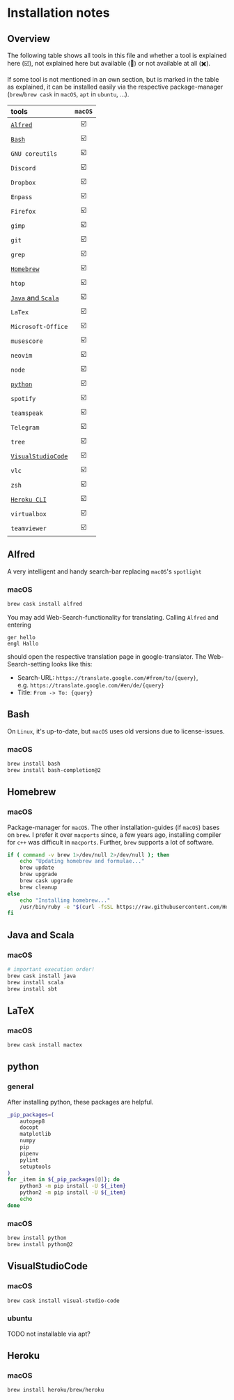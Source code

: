 # Installation notes

## Overview

The following table shows all tools in this file and whether a tool is explained here (:ballot_box_with_check:), not explained here but available (:black_square_button:) or not available at all (:heavy_multiplication_x:).

If some tool is not mentioned in an own section, but is marked in the table as explained, it can be installed easily via the respective package-manager (`brew`/`brew cask` in `macOS`, `apt` in `ubuntu`, ...).

| tools                             | `macOS`                 |
|:----------------------------------|:-----------------------:|
| [`Alfred`](#alfred)               | :ballot_box_with_check: |
| [`Bash`](#bash)                   | :ballot_box_with_check: |
| `GNU coreutils`                   | :ballot_box_with_check: |
| `Discord`                         | :ballot_box_with_check: |
| `Dropbox`                         | :ballot_box_with_check: |
| `Enpass`                          | :ballot_box_with_check: |
| `Firefox`                         | :ballot_box_with_check: |
| `gimp`                            | :ballot_box_with_check: |
| `git`                             | :ballot_box_with_check: |
| `grep`                            | :ballot_box_with_check: |
| [`Homebrew`](#brew)               | :ballot_box_with_check: |
| `htop`                            | :ballot_box_with_check: |
| [`Java` and `Scala`](#java-scala) | :ballot_box_with_check: |
| `LaTex`                           | :ballot_box_with_check: |
| `Microsoft-Office`                | :ballot_box_with_check: |
| `musescore`                       | :ballot_box_with_check: |
| `neovim`                          | :ballot_box_with_check: |
| `node`                            | :ballot_box_with_check: |
| [`python`](#python)               | :ballot_box_with_check: |
| `spotify`                         | :ballot_box_with_check: |
| `teamspeak`                       | :ballot_box_with_check: |
| `Telegram`                        | :ballot_box_with_check: |
| `tree`                            | :ballot_box_with_check: |
| [`VisualStudioCode`](#vscode)     | :ballot_box_with_check: |
| `vlc`                             | :ballot_box_with_check: |
| `zsh`                             | :ballot_box_with_check: |
| [`Heroku CLI`](#heroku)           | :ballot_box_with_check: |
| `virtualbox`                      | :ballot_box_with_check: |
| `teamviewer`                      | :ballot_box_with_check: |

## Alfred <a name="alfred"></a>

A very intelligent and handy search-bar replacing `macOS`'s `spotlight`

### macOS

```zsh
brew cask install alfred
```

You may add Web-Search-functionality for translating.
Calling `Alfred` and entering

```text
ger hello
engl Hallo
```

should open the respective translation page in google-translator.
The Web-Search-setting looks like this:

- Search-URL: `https://translate.google.com/#from/to/{query}`,  
  e.g. `https://translate.google.com/#en/de/{query}`
- Title: `From -> To: {query}`

## Bash <a name="bash"></a>

On `Linux`, it's up-to-date, but `macOS` uses old versions due to license-issues.

### macOS

```zsh
brew install bash
brew install bash-completion@2
```

## Homebrew <a name="brew"></a>

### macOS

Package-manager for `macOS`.
The other installation-guides (if `macOS`) bases on `brew`.
I prefer it over `macports` since, a few years ago, installing compiler for `c++` was difficult in `macports`.
Further, `brew` supports a lot of software.

```zsh
if ( command -v brew 1>/dev/null 2>/dev/null ); then
    echo "Updating homebrew and formulae..."
    brew update
    brew upgrade
    brew cask upgrade
    brew cleanup
else
    echo "Installing homebrew..."
    /usr/bin/ruby -e "$(curl -fsSL https://raw.githubusercontent.com/Homebrew/install/master/install)"
fi
```

## Java and Scala <a name="java-scala"></a>

### macOS

```zsh
# important execution order!
brew cask install java
brew install scala
brew install sbt
```

## LaTeX <a name="latex"></a>

### macOS

```zsh
brew cask install mactex
```

## python <a name="python"></a>

### general

After installing python, these packages are helpful.

```zsh
_pip_packages=(
    autopep8
    docopt
    matplotlib
    numpy
    pip
    pipenv
    pylint
    setuptools
)
for _item in ${_pip_packages[@]}; do
    python3 -m pip install -U ${_item}
    python2 -m pip install -U ${_item}
    echo
done
```

### macOS

```zsh
brew install python
brew install python@2
```

## VisualStudioCode <a name="vscode"></a>

### macOS

```zsh
brew cask install visual-studio-code
```

### ubuntu

TODO not installable via apt?

## Heroku <a name="heroku"></a>

### macOS

```zsh
brew install heroku/brew/heroku
```
